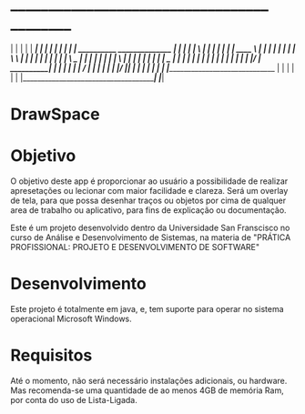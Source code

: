 #  __________________________________      ________
  |                                  |    |        |
  |    ______________________________|    |____    |
  |   |                                        |   |
  |   |     __________      ______________     |   |
  |   |    |          \    |              |    |   |
  |   |    |    ____   \   |	   _________|    |   |
  |   |    |   |    \   \  |    |              |   |
  |   |    |   |     |   |  \    \________     |   |
  |   |    |   |     |   |   \            |    |   |
  |   |    |   |     |   |    \_______    |    |   |
  |   |    |   |     |   |		    |   |    |   |
  |   |    |   |____/    |  __________|   |    |   |
  |   |    |            /  |	            |    |   |
  |   |    |___________/   |______________|    |   |
  |   |                                        |   |
  |   |____________________________________    |   |
  |                                       |    |   |
  |_______________________________________|    |___|


# DrawSpace

# Objetivo

O objetivo deste app é proporcionar ao usuário a possibilidade de realizar apresetações ou lecionar com maior facilidade e clareza. Será um overlay de tela, para que possa desenhar traços ou objetos por cima de qualquer area de trabalho ou aplicativo, para fins de explicação ou documentação.

Este é um projeto desenvolvido dentro da Universidade San Franscisco no curso de Análise e Desenvolvimento de Sistemas, na materia de "PRÁTICA PROFISSIONAL: PROJETO E DESENVOLVIMENTO DE SOFTWARE"

# Desenvolvimento

Este projeto é totalmente em java, e, tem suporte para operar no sistema operacional Microsoft Windows.

# Requisitos

Até o momento, não será necessário instalações adicionais, ou hardware. Mas recomenda-se uma quantidade de ao menos 4GB de memória Ram, por conta do uso de Lista-Ligada.
